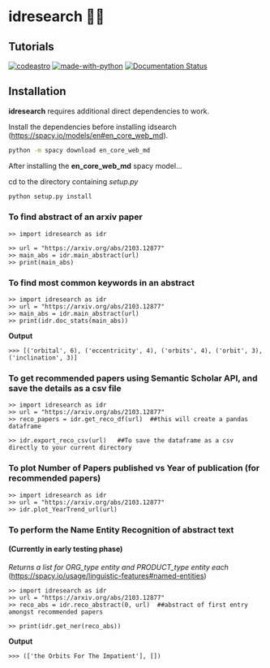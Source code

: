 # idresearch &#x1F50E;&#128240;
## Tutorials

[![codeastro](https://img.shields.io/badge/Made%20at-Code/Astro-blueviolet.svg)](https://semaphorep.github.io/codeastro/)
[![made-with-python](https://img.shields.io/badge/Made%20with-Python-1f425f.svg)](https://www.python.org/)
[![Documentation Status](https://readthedocs.org/projects/ansicolortags/badge/?version=latest)](https://idresearch.readthedocs.io/en/latest/idresearch.html)

## Installation

**idresearch** requires additional direct dependencies to work.

Install the dependencies before installing idsearch (https://spacy.io/models/en#en_core_web_md).

```sh
python -m spacy download en_core_web_md
```

After installing the **en_core_web_md** spacy model...

cd to the directory containing _setup.py_

```sh
python setup.py install
```

### To find abstract of an arxiv paper

```
>> import idresearch as idr

>> url = "https://arxiv.org/abs/2103.12877"
>> main_abs = idr.main_abstract(url)
>> print(main_abs)
```

### To find most common keywords in an abstract

```
>> import idresearch as idr
>> url = "https://arxiv.org/abs/2103.12877"
>> main_abs = idr.main_abstract(url)
>> print(idr.doc_stats(main_abs))
```
**Output**
```
>>> [('orbital', 6), ('eccentricity', 4), ('orbits', 4), ('orbit', 3), ('inclination', 3)]
```


### To get recommended papers using Semantic Scholar API, and save the details as a csv file

```
>> import idresearch as idr
>> url = "https://arxiv.org/abs/2103.12877"
>> reco_papers = idr.get_reco_df(url)  ##this will create a pandas dataframe

>> idr.export_reco_csv(url)   ##To save the dataframe as a csv directly to your current directory
```


### To plot Number of Papers published vs Year of publication (for recommended papers)

```
>> import idresearch as idr
>> url = "https://arxiv.org/abs/2103.12877"
>> idr.plot_YearTrend_url(url)
```

### To perform the Name Entity Recognition of abstract text
#### (Currently in early testing phase) 
*Returns a list for ORG_type entity and PRODUCT_type entity each* (https://spacy.io/usage/linguistic-features#named-entities)

```
>> import idresearch as idr
>> url = "https://arxiv.org/abs/2103.12877"
>> reco_abs = idr.reco_abstract(0, url)  ##abstract of first entry amongst recommended papers

>> print(idr.get_ner(reco_abs))
```
**Output**
```
>>> (['the Orbits For The Impatient'], []) 
```
